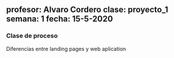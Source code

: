 profesor: Alvaro Cordero
clase: proyecto_1
semana: 1
fecha: 15-5-2020
---

### Clase de proceso

Diferencias entre landing pages y web aplication



